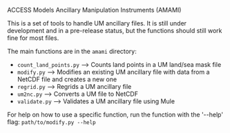 ACCESS Models Ancillary Manipulation Instruments (AMAMI)

This is a set of tools to handle UM ancillary files.
It is still under development and in a pre-release status, but the functions should still work fine for most files.

The main functions are in the `amami` directory:
-  `count_land_points.py` --> Counts land points in a UM land/sea mask file
-  `modify.py` --> Modifies an existing UM ancillary file with data from a NetCDF file and creates a new one
-  `regrid.py` --> Regrids a UM ancillary file
-  `um2nc.py` --> Converts a UM file to NetCDF
-  `validate.py` --> Validates a UM ancillary file using Mule

For help on how to use a specific function, run the function with the '--help' flag:
`path/to/modify.py --help`

